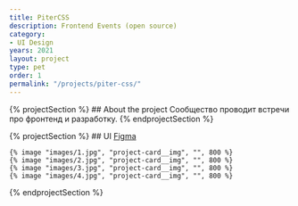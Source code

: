 ```yaml
---
title: PiterCSS
description: Frontend Events (open source)
category:
- UI Design
years: 2021
layout: project
type: pet
order: 1
permalink: "/projects/piter-css/"
---
```


{% projectSection %}
	## About the project
	Сообщество проводит встречи про фронтенд и разработку.
{% endprojectSection %}

{% projectSection %}
	## UI
	[Figma](https://www.figma.com/file/a8g8nfxOlHfBbz6o7kgyD8/PiterCSS-v0.3?node-id=19%3A339)

	{% image "images/1.jpg", "project-card__img", "", 800 %}
	{% image "images/2.jpg", "project-card__img", "", 800 %}
	{% image "images/3.jpg", "project-card__img", "", 800 %}
	{% image "images/4.jpg", "project-card__img", "", 800 %}
{% endprojectSection %}